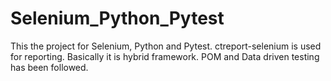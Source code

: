 # Selenium_Python_Pytest
This the project for Selenium, Python and Pytest. ctreport-selenium is used for reporting. Basically it is hybrid framework. POM and Data driven testing has been followed.
